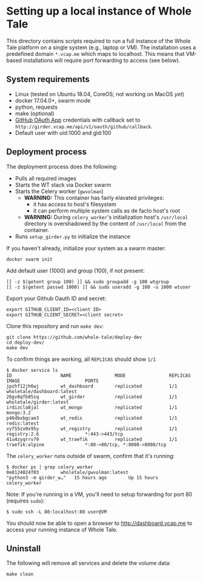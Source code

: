 Setting up a local instance of Whole Tale
=========================================

This directory contains scripts required to run a full instance of the Whole Tale platform  on a single system (e.g., laptop or VM). The installation uses a predefined domain `*.vcap.me` which maps to localhost. This means that VM-based installations will require port forwarding to access (see below).


System requirements
-------------------
 * Linux (tested on Ubuntu 18.04, CoreOS; not working on MacOS _yet_)
 * docker 17.04.0+, swarm mode
 * python, requests
 * make (optional)
 * [GitHub OAuth App](https://developer.github.com/apps/building-oauth-apps/creating-an-oauth-app/) credentials with callback set to `http://girder.vcap.me/api/v1/oauth/github/callback`.
 * Default user with uid:1000 and gid:100
  
 
Deployment process
------------------
The deployment process does the following:
* Pulls all required images
* Starts the WT stack via Docker swarm
* Starts the Celery worker (`gwvolman`)
    * **WARNING:** This container has fairly elavated privileges:
        *  it has access to host's filesystem
        *  it can perform multiple system calls as de facto host's root
    * **WARNING:** During `celery_worker`'s initialization host's `/usr/local` directory is overshadowed by the content of `/usr/local` from the container. 
* Runs `setup_girder.py` to initialize the instance

If you haven't already, initialize your system as a swarm master:
```
docker swarm init
```

Add default user (1000) and group (100), if not present:
```
[[ -z $(getent group 100) ]] && sudo groupadd -g 100 wtgroup
[[ -z $(getent passwd 1000) ]] && sudo useradd -g 100 -u 1000 wtuser
```

Export your Github Oauth ID and secret:
```
export GITHUB_CLIENT_ID=<client ID>
export GITHUB_CLIENT_SECRET=<client secret>
```

Clone this repository and  run `make dev`:
```
git clone https://github.com/whole-tale/deploy-dev
cd deploy-dev/
make dev
```

To confirm things are working, all `REPLICAS` should show `1/1`
```
$ docker service ls
ID                  NAME                MODE                REPLICAS            IMAGE                        PORTS
jpzhf12jh6wj        wt_dashboard        replicated          1/1                 wholetale/dashboard:latest
26gv8qfb85sq        wt_girder           replicated          1/1                 wholetale/girder:latest
irdizcla8jal        wt_mongo            replicated          1/1                 mongo:3.2
p46dbxbgcae3        wt_redis            replicated          1/1                 redis:latest
vyf55zx0x95y        wt_registry         replicated          1/1                 registry:2.6                 *:443->443/tcp
41u4zyqrrv79        wt_traefik          replicated          1/1                 traefik:alpine               *:80->80/tcp, *:8080->8080/tcp
```

The `celery_worker` runs outside of swarm, confirm that it's running:
```
$ docker ps | grep celery_worker
0e8124024f03        wholetale/gwvolman:latest                                "python3 -m girder_w…"   15 hours ago        Up 15 hours                             celery_worker
```

Note: If you're running in a VM, you'll need to setup  forwarding for port 80 (requires `sudo`):
```
$ sudo ssh -L 80:localhost:80 user@VM
```


You should now be able to open a browser to http://dashboard.vcap.me to access your running instance of Whole Tale.  



Uninstall
---------

The following will remove all services and delete the volume data:

```
make clean
```
